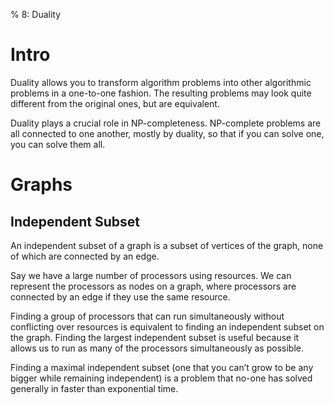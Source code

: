 % 8: Duality

# Intro

Duality allows you to transform algorithm problems into other algorithmic problems in a one-to-one fashion. The resulting problems may look quite different from the original ones, but are equivalent.

Duality plays a crucial role in NP-completeness. NP-complete problems are all connected to one another, mostly by duality, so that if you can solve one, you can solve them all.

# Graphs

## Independent Subset

An independent subset of a graph is a subset of vertices of the graph, none of which are connected by an edge.

Say we have a large number of processors using resources. We can represent the processors as nodes on a graph, where processors are connected by an edge if they use the same resource.

Finding a group of processors that can run simultaneously without conflicting over resources is equivalent to finding an independent subset on the graph. Finding the largest independent subset is useful because it allows us to run as many of the processors simultaneously as possible.

Finding a maximal independent subset (one that you can’t grow to be any bigger while remaining independent) is a problem that no-one has solved generally in faster than exponential time.
